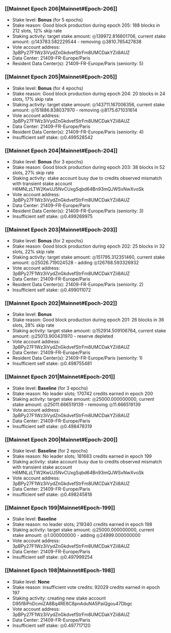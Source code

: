 ### [[Mainnet Epoch 206|Mainnet#Epoch-206]]
* Stake level: **Bonus** (for 5 epochs)
* Stake reason: Good block production during epoch 205: 188 blocks in 212 slots, 12% skip rate
* Staking activity: target stake amount: ◎139972.816801706, current stake amount: ◎143783.582229544 - removing ◎3810.765427838
* Vote account address: 3pBPy27F1Wz3iVydZnGkdvefStrFm8UMCDakYZii8AUZ
* Data Center: 21409-FR-Europe/Paris
* Resident Data Center(s): 21409-FR-Europe/Paris (seniority: 5)
### [[Mainnet Epoch 205|Mainnet#Epoch-205]]
* Stake level: **Bonus** (for 4 epochs)
* Stake reason: Good block production during epoch 204: 20 blocks in 24 slots, 17% skip rate
* Staking activity: target stake amount: ◎143711.167006356, current stake amount: ◎151886.838037970 - removing ◎8175.671031614
* Vote account address: 3pBPy27F1Wz3iVydZnGkdvefStrFm8UMCDakYZii8AUZ
* Data Center: 21409-FR-Europe/Paris
* Resident Data Center(s): 21409-FR-Europe/Paris (seniority: 4)
* Insufficient self stake: ◎0.499528542
### [[Mainnet Epoch 204|Mainnet#Epoch-204]]
* Stake level: **Bonus** (for 3 epochs)
* Stake reason: Good block production during epoch 203: 38 blocks in 52 slots, 27% skip rate
* Staking activity: stake account busy due to credits observed mismatch with transient stake account H6MNLzLTW2KwUJ5NvCUxgSqbd64Bn93mQJWSvNwXvoSk
* Vote account address: 3pBPy27F1Wz3iVydZnGkdvefStrFm8UMCDakYZii8AUZ
* Data Center: 21409-FR-Europe/Paris
* Resident Data Center(s): 21409-FR-Europe/Paris (seniority: 3)
* Insufficient self stake: ◎0.499269975
### [[Mainnet Epoch 203|Mainnet#Epoch-203]]
* Stake level: **Bonus** (for 2 epochs)
* Stake reason: Good block production during epoch 202: 25 blocks in 32 slots, 22% skip rate
* Staking activity: target stake amount: ◎151795.312351460, current stake amount: ◎25026.719024528 - adding ◎126768.593326932
* Vote account address: 3pBPy27F1Wz3iVydZnGkdvefStrFm8UMCDakYZii8AUZ
* Data Center: 21409-FR-Europe/Paris
* Resident Data Center(s): 21409-FR-Europe/Paris (seniority: 2)
* Insufficient self stake: ◎0.499011072
### [[Mainnet Epoch 202|Mainnet#Epoch-202]]
* Stake level: **Bonus**
* Stake reason: Good block production during epoch 201: 26 blocks in 36 slots, 28% skip rate
* Staking activity: target stake amount: ◎152914.509106764, current stake amount: ◎25013.900431970 - reserve depleted
* Vote account address: 3pBPy27F1Wz3iVydZnGkdvefStrFm8UMCDakYZii8AUZ
* Data Center: 21409-FR-Europe/Paris
* Resident Data Center(s): 21409-FR-Europe/Paris (seniority: 1)
* Insufficient self stake: ◎0.498755481
### [[Mainnet Epoch 201|Mainnet#Epoch-201]]
* Stake level: **Baseline** (for 3 epochs)
* Stake reason: No leader slots; 170742 credits earned in epoch 200
* Staking activity: target stake amount: ◎25000.000000000, current stake amount: ◎25011.666519139 - removing ◎11.666519139
* Vote account address: 3pBPy27F1Wz3iVydZnGkdvefStrFm8UMCDakYZii8AUZ
* Data Center: 21409-FR-Europe/Paris
* Insufficient self stake: ◎0.498478319
### [[Mainnet Epoch 200|Mainnet#Epoch-200]]
* Stake level: **Baseline** (for 2 epochs)
* Stake reason: No leader slots; 181683 credits earned in epoch 199
* Staking activity: stake account busy due to credits observed mismatch with transient stake account H6MNLzLTW2KwUJ5NvCUxgSqbd64Bn93mQJWSvNwXvoSk
* Vote account address: 3pBPy27F1Wz3iVydZnGkdvefStrFm8UMCDakYZii8AUZ
* Data Center: 21409-FR-Europe/Paris
* Insufficient self stake: ◎0.498245818
### [[Mainnet Epoch 199|Mainnet#Epoch-199]]
* Stake level: **Baseline**
* Stake reason: no leader slots; 219340 credits earned in epoch 198
* Staking activity: target stake amount: ◎25000.000000000, current stake amount: ◎1.000000000 - adding ◎24999.000000000
* Vote account address: 3pBPy27F1Wz3iVydZnGkdvefStrFm8UMCDakYZii8AUZ
* Data Center: 21409-FR-Europe/Paris
* Insufficient self stake: ◎0.497999254
### [[Mainnet Epoch 198|Mainnet#Epoch-198]]
* Stake level: **None**
* Stake reason: insufficient vote credits: 92029 credits earned in epoch 197
* Staking activity: creating new stake account D95f8iPnDcmiZA8Bq4RE6C8pnAduNA5PaiQgou47Dbgc
* Vote account address: 3pBPy27F1Wz3iVydZnGkdvefStrFm8UMCDakYZii8AUZ
* Data Center: 21409-FR-Europe/Paris
* Insufficient self stake: ◎0.497717120